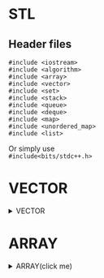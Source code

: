 # STL

## Header files
`#include <iostream>`<br>
`#include <algorithm>`<br>
`#include <array>`<br>
`#include <vector>`<br>
`#include <set>`<br>
`#include <stack>`<br>
`#include <queue>`<br>
`#include <deque>`<br>
`#include <map>`<br>
`#include <unordered_map>`<br>
`#include <list>`<br>

Or simply use <br>
`#include<bits/stdc++.h>`

# VECTOR

<details>
  <summary>VECTOR</summary>
  <p>


```C++

int main() {
    vector<int> v;
     // Insert values into vector
    v.push_back(2);
    v.push_back(7);
   
    
    // print the vector
    // iterator i in a for loop, this syntax cannot be used everywhere. 
    for (auto i : v) 
        cout << i << " "; 
    cout << endl;
    
    // binary search - to search if an element is present
    cout << "Check if 6 is present in vector ";
    cout << binary_search(v.begin(), v.end(), 6) << endl; // iterates from begin to end and finds 6, if present

    // lower bound:- The element just greater than given element
    cout << "The lower bound for 5 is ";
    cout << lower_bound(v.begin(), v.end(), 5) - v.begin() << endl;

    // upper bound:- The element just smaller than the given element
    cout << "The upper bound for 5 is ";
    cout << upper_bound(v.begin(), v.end(), 5) - v.begin() << endl;

    // maximum of two number
    int a = 8, b = 10;
    cout << "Maximum of " << a << " and " << b << " is " << max(a, b) << endl;

    // minimum of two no.
    cout << "Minimum of " << a << " and " << b << " is " << min(a, b) << endl;

    // swap function to replace the value among themselves
    cout << "Earlier a=" << a << " and b=" << b << endl;
    swap(a, b);
    cout << "Now a=" << a << " and b=" << b << endl;
    
    // calling the reverse function
    reverse(v.begin(), v.end());
  
    // calling the rotate function
    rotate(v.begin(), v.begin() + 1, v.end());
   
    // sorting the container
    // it is based on intro sort(quick sort + heap sort + insertion sort)
    sort(v.begin(), v.end());
    
    return 0;
    }
```

</p>
</details>

<!-- END OF VECTOR -->

# ARRAY

<details>
  <summary>ARRAY(click me)</summary>
  <p>


```C++
    int main(){

    // declaration
    array<int, 4> a;

    // assigning values
    for (int i = 0; i < 4; i++)
    cin >> a[i];
    
    // declaration and assigning value
    array<int, 4> a = {1, 2, 3, 4};

    // printing the array
    for (int i = 0; i < 4; i++)
        cout << a[i] << " ";
    cout << endl;

    // print the array using auto keyword
    for (auto i : a)
        cout<< i;
    cout<<endl;

    // finding the size of the array
    cout << a.size() << endl;

    // accessing any element at given potion
    cout << a[3] << " " << a.at(3) << endl;

    // checking if the array is empty
    cout << "Is array empty ? " << a.empty() << endl;

    // excessing first and last element
    cout << a.front() << " " << a.back() << endl;
    
    return 0;
    }

```

  </p>
</details>
